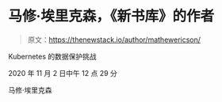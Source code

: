 # 马修·埃里克森，《新书库》的作者

> 原文：<https://thenewstack.io/author/mathewericson/>

Kubernetes 的数据保护挑战

2020 年 11 月 2 日中午 12 点 29 分

马修·埃里克森